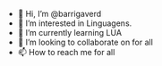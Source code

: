 - 👋 Hi, I’m @barrigaverd
- 👀 I’m interested in Linguagens.
- 🌱 I’m currently learning LUA
- 💞️ I’m looking to collaborate on for all
- 📫 How to reach me for all

<!---
barrigaverd/barrigaverd is a ✨ special ✨ repository because its `README.md` (this file) appears on your GitHub profile.
You can click the Preview link to take a look at your changes.
--->
